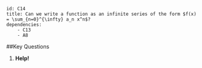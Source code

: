 ````
id: C14
title: Can we write a function as an infinite series of the form $f(x) = \sum_{n=0}^{\infty} a_n x^n$?
dependencies: 
    - C13
    - A8
````
##Key Questions

1. __Help!__

